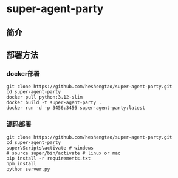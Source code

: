 # super-agent-party

## 简介

## 部署方法

### docker部署
```shell
git clone https://github.com/heshengtao/super-agent-party.git
cd super-agent-party
docker pull python:3.12-slim 
docker build -t super-agent-party . 
docker run -d -p 3456:3456 super-agent-party:latest
```

### 源码部署
```shell
git clone https://github.com/heshengtao/super-agent-party.git
cd super-agent-party
super\Scripts\activate # windows
# source super/bin/activate # linux or mac
pip install -r requirements.txt
npm install
python server.py
```